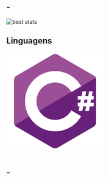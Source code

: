 ## -

![best stats](https://github-readme-stats.vercel.app/api?username=bestxgc&theme=blue-green)

## Linguagens

<div style="display: inline_block">
  <img align="center" alt="C-Sharp" src="https://raw.githubusercontent.com/devicons/devicon/master/icons/csharp/csharp-original.svg" />
</div><br/>

## -

